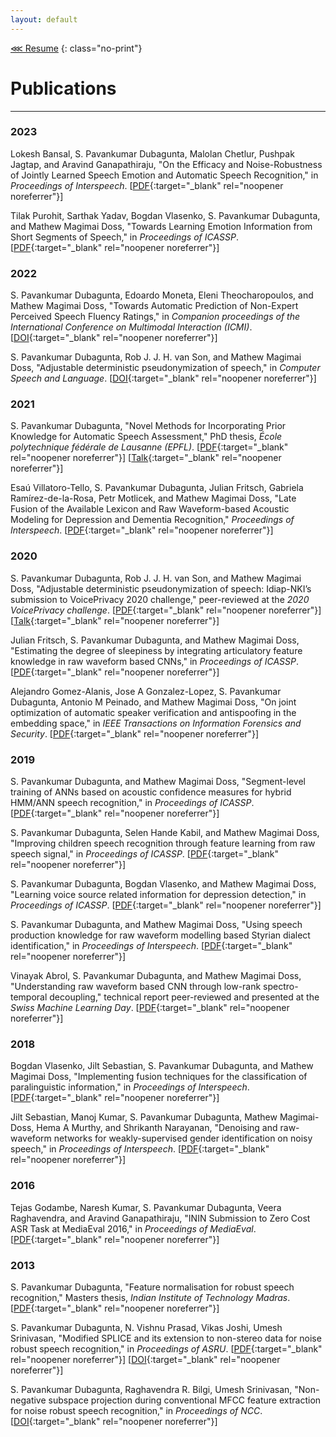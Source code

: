 ```yaml
---
layout: default
---
```


[⋘ Resume](resume.html)
{: class="no-print"}

# Publications

---

### 2023

Lokesh Bansal, S. Pavankumar Dubagunta, Malolan Chetlur, Pushpak Jagtap, and Aravind Ganapathiraju, "On the Efficacy and Noise-Robustness of Jointly Learned Speech Emotion and Automatic Speech Recognition," in _Proceedings of Interspeech_. [[PDF](https://www.isca-speech.org/archive/pdfs/interspeech_2023/bansal23_interspeech.pdf){:target="_blank" rel="noopener noreferrer"}]

Tilak Purohit, Sarthak Yadav, Bogdan Vlasenko, S. Pavankumar Dubagunta, and Mathew Magimai Doss, "Towards Learning Emotion Information from Short Segments of Speech," in _Proceedings of ICASSP_. [[PDF](https://publications.idiap.ch/attachments/papers/2023/Purohit_ICASSP_2023.pdf){:target="_blank" rel="noopener noreferrer"}]

### 2022

S. Pavankumar Dubagunta, Edoardo Moneta, Eleni Theocharopoulos, and Mathew Magimai Doss, "Towards Automatic Prediction of Non-Expert Perceived Speech Fluency Ratings," in _Companion proceedings of the International Conference on Multimodal Interaction (ICMI)_. [[DOI](https://dl.acm.org/doi/pdf/10.1145/3536220.3563689){:target="_blank" rel="noopener noreferrer"}]

S. Pavankumar Dubagunta, Rob J. J. H. van Son, and Mathew Magimai Doss, "Adjustable deterministic pseudonymization of speech," in _Computer Speech and Language_. [[DOI](https://doi.org/10.1016/j.csl.2021.101284){:target="_blank" rel="noopener noreferrer"}]

### 2021

S. Pavankumar Dubagunta, "Novel Methods for Incorporating Prior Knowledge for Automatic Speech Assessment," PhD thesis, _École polytechnique fédérale de Lausanne (EPFL)_. [[PDF](https://infoscience.epfl.ch/record/288398/files/EPFL_TH8793.pdf){:target="_blank" rel="noopener noreferrer"}] [[Talk](https://youtu.be/ADXyOBlnruc){:target="_blank" rel="noopener noreferrer"}]

Esaú Villatoro-Tello, S. Pavankumar Dubagunta, Julian Fritsch, Gabriela Ramírez-de-la-Rosa, Petr Motlicek, and Mathew Magimai Doss, "Late Fusion of the Available Lexicon and Raw Waveform-based Acoustic Modeling for Depression and Dementia Recognition," _Proceedings of Interspeech_. [[PDF](http://publications.idiap.ch/attachments/papers/2021/VILLATORO-TELLO_INTERSPEECH2021_2021.pdf){:target="_blank" rel="noopener noreferrer"}]

### 2020

S. Pavankumar Dubagunta, Rob J. J. H. van Son, and Mathew Magimai Doss, "Adjustable deterministic pseudonymization of speech: Idiap-NKI’s submission to VoicePrivacy 2020 challenge," peer-reviewed at the _2020 VoicePrivacy challenge_. [[PDF](https://www.voiceprivacychallenge.org/docs/Idiap-NKI.pdf){:target="_blank" rel="noopener noreferrer"}] [[Talk](https://youtu.be/uNeE6iNa9j0){:target="_blank" rel="noopener noreferrer"}]

Julian Fritsch, S. Pavankumar Dubagunta, and Mathew Magimai Doss, "Estimating the degree of sleepiness by integrating articulatory feature knowledge in raw waveform based CNNs," in _Proceedings of ICASSP_. [[PDF](http://publications.idiap.ch/downloads/papers/2020/Fritsch_ICASSP_2020.pdf){:target="_blank" rel="noopener noreferrer"}]

Alejandro Gomez-Alanis, Jose A Gonzalez-Lopez, S. Pavankumar Dubagunta, Antonio M Peinado, and Mathew Magimai Doss, "On joint optimization of automatic speaker verification and antispoofing in the embedding space," in _IEEE Transactions on Information Forensics and Security_. [[PDF](http://publications.idiap.ch/downloads/papers/2020/Gomez-Alanis_TIFS_2020.pdf){:target="_blank" rel="noopener noreferrer"}]

### 2019

S. Pavankumar Dubagunta, and Mathew Magimai Doss, "Segment-level training of ANNs based on acoustic confidence measures for hybrid HMM/ANN speech recognition," in _Proceedings of ICASSP_. [[PDF](http://publications.idiap.ch/downloads/papers/2019/Dubagunta_ICASSP_2019.pdf){:target="_blank" rel="noopener noreferrer"}]

S. Pavankumar Dubagunta, Selen Hande Kabil, and Mathew Magimai Doss, "Improving children speech recognition through feature learning from raw speech signal," in _Proceedings of ICASSP_. [[PDF](http://publications.idiap.ch/downloads/papers/2019/Dubagunta_ICASSP-3_2019.pdf){:target="_blank" rel="noopener noreferrer"}]

S. Pavankumar Dubagunta, Bogdan Vlasenko, and Mathew Magimai Doss, "Learning voice source related information for depression detection," in _Proceedings of ICASSP_. [[PDF](http://publications.idiap.ch/downloads/papers/2019/Dubagunta_ICASSP-2_2019.pdf){:target="_blank" rel="noopener noreferrer"}]

S. Pavankumar Dubagunta, and Mathew Magimai Doss, "Using speech production knowledge for raw waveform modelling based Styrian dialect identification," in _Proceedings of Interspeech_. [[PDF](http://publications.idiap.ch/downloads/papers/2019/Dubagunta_INTERSPEECH_2019.pdf){:target="_blank" rel="noopener noreferrer"}]

Vinayak Abrol, S. Pavankumar Dubagunta, and Mathew Magimai Doss, "Understanding raw waveform based CNN through low-rank spectro-temporal decoupling," technical report peer-reviewed and presented at the _Swiss Machine Learning Day_. [[PDF](http://publications.idiap.ch/downloads/reports/2019/Abrol_Idiap-RR-11-2019.pdf){:target="_blank" rel="noopener noreferrer"}]

### 2018

Bogdan Vlasenko, Jilt Sebastian, S. Pavankumar Dubagunta, and Mathew Magimai Doss, "Implementing fusion techniques for the classification of paralinguistic information," in _Proceedings of Interspeech_. [[PDF](http://publications.idiap.ch/downloads/papers/2018/Vlasenko_INTERSPEECH2018_2018.pdf){:target="_blank" rel="noopener noreferrer"}]

Jilt Sebastian, Manoj Kumar, S. Pavankumar Dubagunta, Mathew Magimai- Doss, Hema A Murthy, and Shrikanth Narayanan, "Denoising and raw-waveform networks for weakly-supervised gender identification on noisy speech," in _Proceedings of Interspeech_. [[PDF](http://publications.idiap.ch/downloads/papers/2018/Sebastian_IS2018_2018.pdf){:target="_blank" rel="noopener noreferrer"}]

### 2016

Tejas Godambe, Naresh Kumar, S. Pavankumar Dubagunta, Veera Raghavendra, and Aravind Ganapathiraju, "ININ Submission to Zero Cost ASR Task at MediaEval 2016," in _Proceedings of MediaEval_. [[PDF](http://slim-sig.irisa.fr/me16proc/MediaEval_2016_paper_31.pdf){:target="_blank" rel="noopener noreferrer"}]

### 2013

S. Pavankumar Dubagunta, "Feature normalisation for robust speech recognition," Masters thesis, _Indian Institute of Technology Madras_. [[PDF](https://arxiv.org/pdf/1507.04019.pdf){:target="_blank" rel="noopener noreferrer"}]

S. Pavankumar Dubagunta,  N. Vishnu Prasad, Vikas Joshi, Umesh Srinivasan, "Modified SPLICE and its extension to non-stereo data for noise robust speech recognition," in _Proceedings of ASRU_. [[PDF](https://arxiv.org/pdf/1307.4048.pdf){:target="_blank" rel="noopener noreferrer"}] [[DOI](https://doi.org/10.1109/ASRU.2013.6707725){:target="_blank" rel="noopener noreferrer"}]

S. Pavankumar Dubagunta, Raghavendra R. Bilgi, Umesh Srinivasan, "Non-negative subspace projection during conventional MFCC feature extraction for noise robust speech recognition," in _Proceedings of NCC_. [[DOI](https://doi.org/10.1109/NCC.2013.6487993){:target="_blank" rel="noopener noreferrer"}]
